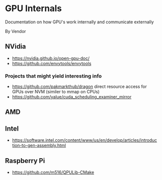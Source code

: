 # GPU Internals
Documentation on how GPU's work internally and communicate externally

By Vendor
## NVidia
* https://nvidia.github.io/open-gpu-doc/
* https://github.com/envytools/envytools

### Projects that might yield interesting info
* https://github.com/pakmarkthub/dragon direct resource access for GPUs over NVM (similer to mmap on CPUs)
* https://github.com/yalue/cuda_scheduling_examiner_mirror

## AMD

## Intel
* https://software.intel.com/content/www/us/en/develop/articles/introduction-to-gen-assembly.html

## Raspberry Pi
* https://github.com/m516/QPULib-CMake
